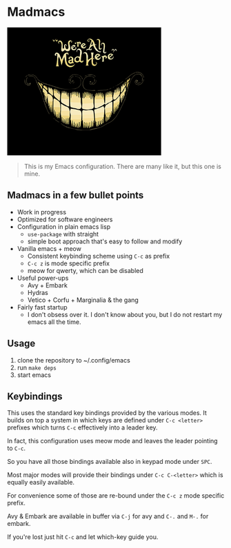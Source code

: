 # Madmacs

![img](assets/logo.png)

> This is my Emacs configuration. There are many like it, but this one is mine.

## Madmacs in a few bullet points 
* Work in progress 
* Optimized for software engineers 
* Configuration in plain emacs lisp
  * `use-package` with straight
  * simple boot approach that's easy to follow and modify
* Vanilla emacs + meow
  * Consistent keybinding scheme using `C-c` as prefix
  * `C-c z` is mode specific prefix
  * meow for qwerty, which can be disabled
* Useful power-ups
  * Avy + Embark
  * Hydras
  * Vetico + Corfu + Marginalia & the gang 
* Fairly fast startup
  * I don't obsess over it. I don't know about you, but I do not restart my emacs all the time.
  

## Usage 

1. clone the repository to ~/.config/emacs
2. run `make deps`
3. start emacs 

## Keybindings

This uses the standard key bindings provided by the various modes.
It builds on top a system in which keys are defined under `C-c <letter>` prefixes which turns `C-c` effectively into a leader key.

In fact, this configuration uses meow mode and leaves the leader pointing to `C-c`.

So you have all those bindings available also in keypad mode under `SPC`.

Most major modes will provide their bindings under `C-c C-<letter>` which is equally easily available.

For convenience some of those are re-bound under the `C-c z` mode specific prefix.

Avy & Embark are available in buffer via `C-j` for avy and `C-.` and `M-.` for embark.

If you're lost just hit `C-c` and let which-key guide you.

